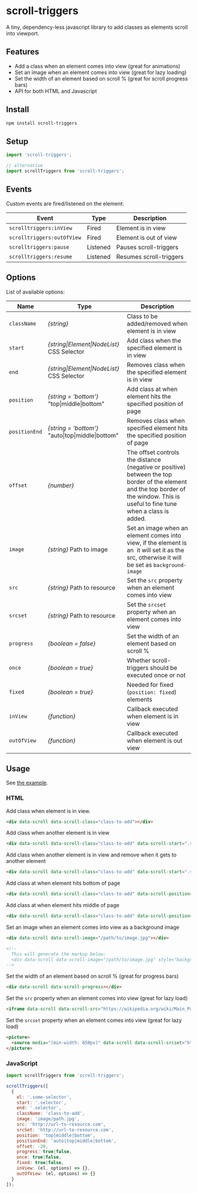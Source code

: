 # scroll-triggers

A tiny, dependency-less javascript library to add classes as elements scroll into viewport.

## Features

* Add a class when an element comes into view (great for animations)
* Set an image when an element comes into view (great for lazy loading)
* Set the width of an element based on scroll % (great for scroll progress bars)
* API for both HTML and Javascript

## Install

```sh
npm install scroll-triggers
```

## Setup

```javascript
import 'scroll-triggers';

// alternative
import scrollTriggers from 'scroll-triggers';
```

## Events

Custom events are fired/listened on the element:

| Event                      | Type     | Description             |
|----------------------------|----------|-------------------------|
| `scrolltriggers:inView`    | Fired    | Element is in view      |
| `scrolltriggers:outOfView` | Fired    | Element is out of view  |
| `scrolltriggers:pause`     | Listened | Pauses scroll-triggers  |
| `scrolltriggers:resume`    | Listened | Resumes scroll-triggers |

## Options

List of available options:

| Name          | Type                                              | Description                                                              |
|---------------|---------------------------------------------------|--------------------------------------------------------------------------|
| `className`   | _{string}_                                        | Class to be added/removed when element is in view                        |
| `start`       | _{string\|Element\|NodeList}_ CSS Selector        | Add class when the specified element is in view                          |
| `end`         | _{string\|Element\|NodeList}_ CSS Selector        | Removes class when the specified element is in view                      |
| `position`    | _{string = 'bottom'}_ "top\|middle\|bottom"       | Add class at when element hits the specified position of page            |
| `positionEnd` | _{string = 'bottom'}_ "auto\|top\|middle\|bottom" | Removes class when specified element hits the specified position of page |
| `offset`      | _{number}_                                        | The offset controls the distance (negative or positive) between the top border of the element and the top border of the window. This is useful to fine tune when a class is added. |
| `image`       | _{string}_ Path to image                          | Set an image when an element comes into view, if the element is an <img> it will set it as the src, otherwise it will be set as `background-image`                             |
| `src`         | _{string}_ Path to resource                       | Set the `src` property when an element comes into view                   |
| `srcset`      | _{string}_ Path to resource                       | Set the `srcset` property when an element comes into view                |
| `progress`    | _{boolean = false}_                               | Set the width of an element based on scroll %                            |
| `once`        | _{boolean = true}_                                | Whether scroll-triggers should be executed once or not                   |
| `fixed`        | _{boolean = true}_                               | Needed for fixed (`position: fixed`) elements                            |
| `inView`      | _{function}_                                      | Callback executed when element is in view                                |
| `outOfView`   | _{function}_                                      | Callback executed when element is out view                               |

## Usage

See [the example](example/index.html).

### HTML

Add class when element is in view.

```html
<div data-scroll data-scroll-class="class-to-add"></div>
```

Add class when another element is in view

```html
<div data-scroll data-scroll-class="class-to-add" data-scroll-start=".some .selector"></div>
```

Add class when another element is in view and remove when it gets to another element

```html
<div data-scroll data-scroll-class="class-to-add" data-scroll-start=".some .selector" data-scroll-end=".some .lower .selector"></div>
```

Add class at when element hits bottom of page

```html
<div data-scroll data-scroll-class="class-to-add" data-scroll-position="bottom"></div>
```

Add class at when element hits middle of page

```html
<div data-scroll data-scroll-class="class-to-add" data-scroll-position="middle"></div>
```

Set an image when an element comes into view as a background image

```html
<div data-scroll data-scroll-image="/path/to/image.jpg"></div>

<!--
  This will generate the markup below:
  <div data-scroll data-scroll-image="/path/to/image.jpg" style="background-image: url('/path/to/image.jpg'); background-repeat: no-repeat;"></div>
-->

```

Set the width of an element based on scroll % (great for progress bars)

```html
<div data-scroll data-scroll-progress></div>
```

Set the `src` property when an element comes into view (great for lazy load)

```html
<iframe data-scroll data-scroll-src="https://wikipedia.org/wiki/Main_Page"/></iframe>
```

Set the `srcset` property when an element comes into view (great for lazy load)

```html
<picture>
  <source media="(min-width: 650px)" data-scroll data-scroll-srcset="http://placehold.it/465x465?text=Min-650" />
</picture>
```

### JavaScript

```javascript
import scrollTriggers from 'scroll-triggers';

scrollTriggers([
  {
    el: '.some-selector',
    start: '.selector',
    end: '.selector',
    className: 'class-to-add',
    image: 'image/path.jpg',
    src: 'http://url-to-resource.com',
    srcSet: 'http://url-to-resource.com',
    position: 'top|middle|bottom',
    positionEnd: 'auto|top|middle|bottom',
    offset: -20,
    progress: true|false,
    once: true|false,
    fixed: true|false,
    inView: (el, options) => {},
    outOfView: (el, options) => {}
  }
]);
```
